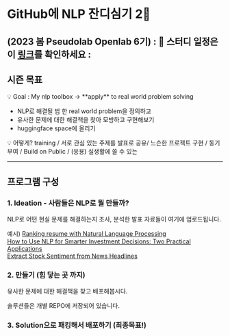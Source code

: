 
# GitHub에 NLP 잔디심기 2👋 

(2023 봄 Pseudolab Openlab 6기) : 🔭 스터디 일정은 이 [링크](https://pseudo-lab.com/NLP-2-c5158177879c4bcab6e4106c053b44f5
)를 확인하세요 : 
---

## 시즌 목표

<aside>
💡 Goal : My nlp toolbox → **apply** to real world problem solving

</aside>

- NLP로 해결될 법 한 real world problem을 정의하고
- 유사한 문제에 대한 해결책을 찾아 모방하고 구현해보기 
- huggingface space에 올리기 

<aside>
💡 어떻게? training / 서로 관심 있는 주제를 발표로 공유/ 느슨한 프로젝트 구현 / 동기부여 / Build on Public / (응용) 실생활에 쓸 수 있는
</aside>

---
## 프로그램 구성

### 1. Ideation - 사람들은 NLP로 뭘 만들까?

NLP로 어떤 현실 문제를 해결하는지 조사, 분석한 발표 자료들이 여기에 업로드됩니다. 

예시)
[Ranking resume with Natural Language Processing](https://medium.com/@cheikhgueyewane_38422/ranking-resume-with-natural-language-processing-8c4ce7dbda55)  
[How to Use NLP for Smarter Investment Decisions: Two Practical Applications](https://medium.datadriveninvestor.com/how-to-use-nlp-for-smarter-investment-decisions-two-practical-applications-514e9db528c9)   
[Extract Stock Sentiment from News Headlines](https://app.datacamp.com/learn/projects/611)  

### 2. 만들기 (힘 닿는 곳 까지)

유사한 문제에 대한 해결책을 찾고 배포해봅시다.

솔루션들은 개별 REPO에 저장되어 있습니다. 


### 3. Solution으로 패킹해서 배포하기 (최종목표!)  



